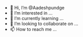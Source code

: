 - 👋 Hi, I’m @Aadeshpundge
- 👀 I’m interested in ...
- 🌱 I’m currently learning ...
- 💞️ I’m looking to collaborate on ...
- 📫 How to reach me ...

<!---
Aadeshpundge/Aadeshpundge is a ✨ special ✨ repository because its `README.md` (this file) appears on your GitHub profile.
You can click the Preview link to take a look at your changes.
--->
